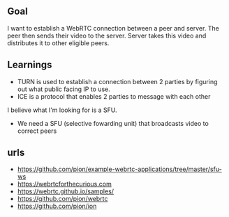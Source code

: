 ## Goal
I want to establish a WebRTC connection between a peer and server. The peer then sends their video to the server. 
Server takes this video and distributes it to other eligible peers.

## Learnings

- TURN is used to establish a connection between 2 parties by figuring out what public facing IP to use.
- ICE is a protocol that enables 2 parties to message with each other



I believe what I'm looking for is a SFU.

- We need a SFU (selective fowarding unit) that broadcasts video to correct peers

## urls
- https://github.com/pion/example-webrtc-applications/tree/master/sfu-ws
- https://webrtcforthecurious.com
- https://webrtc.github.io/samples/
- https://github.com/pion/webrtc
- https://github.com/pion/ion